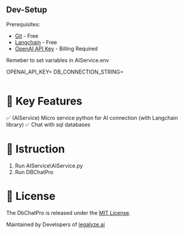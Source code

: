 </a>

## Dev-Setup
Prerequisites:
- [Git](https://git-scm.com/downloads) - Free
- [Langchain](https://www.langchain.com/) - Free
- [OpenAI API Key](https://platform.openai.com/account/api-keys) - Billing Required

Remeber to set variables in AIService\.env

OPENAI_API_KEY=
DB_CONNECTION_STRING=

```
```
# 🔧 Key Features

✅ (AIService) Micro service python for AI connection (with Langchain library)
✅ Chat with sql databases

# 🔧 Istruction
1) Run AIService\AIService.py 
2) Run DBChatPro

# 🔨 License

The DbChatPro is released under the [MIT License](https://opensource.org/licenses/MIT).

Maintained by Developers of [legalyze.ai](https://legalyze.ai)
